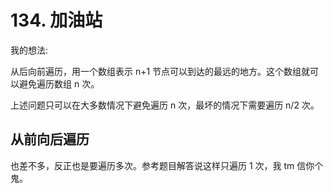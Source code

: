 # 134. 加油站
我的想法:

从后向前遍历，用一个数组表示 n+1 节点可以到达的最远的地方。这个数组就可以避免遍历数组 n 次。

上述问题只可以在大多数情况下避免遍历 n 次，最坏的情况下需要遍历 n/2 次。

## 从前向后遍历
也差不多，反正也是要遍历多次。参考题目解答说这样只遍历 1 次，我 tm 信你个鬼。
